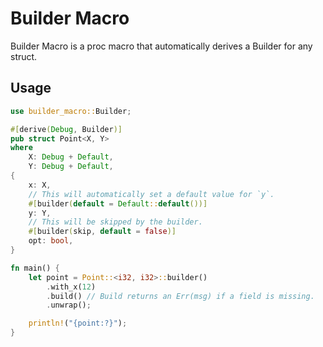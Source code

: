 # Builder Macro
Builder Macro is a proc macro that automatically derives a Builder for any struct.

## Usage
```rust
use builder_macro::Builder;

#[derive(Debug, Builder)]
pub struct Point<X, Y> 
where 
    X: Debug + Default,
    Y: Debug + Default,
{
    x: X,
    // This will automatically set a default value for `y`.
    #[builder(default = Default::default())]
    y: Y,
    // This will be skipped by the builder.
    #[builder(skip, default = false)]
    opt: bool,
}

fn main() {
    let point = Point::<i32, i32>::builder()
        .with_x(12)
        .build() // Build returns an Err(msg) if a field is missing.
        .unwrap();

    println!("{point:?}");
}
```